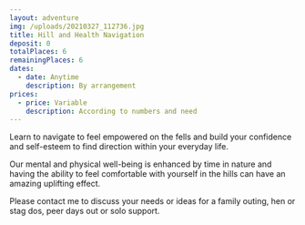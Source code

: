 ```yaml
---
layout: adventure
img: /uploads/20210327_112736.jpg
title: Hill and Health Navigation
deposit: 0
totalPlaces: 6
remainingPlaces: 6
dates:
  - date: Anytime
    description: By arrangement
prices:
  - price: Variable
    description: According to numbers and need
---
```

Learn to navigate to feel empowered on the fells and build your confidence and self-esteem to find direction within your everyday life.

Our mental and physical well-being is enhanced by time in nature and having the ability to feel comfortable with yourself in the hills can have an amazing uplifting effect.

Please contact me to discuss your needs or ideas for a family outing, hen or stag dos, peer days out or solo support.